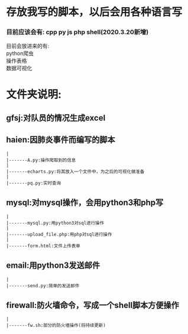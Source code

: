 # 存放我写的脚本，以后会用各种语言写  
###  目前应该会有: cpp py js php  shell(2020.3.20新增)   
目前会放进来的有:  
	python爬虫  
	操作表格  
	数据可视化  

# 文件夹说明:  
##	gfsj:对队员的情况生成excel  
##	haien:因肺炎事件而编写的脚本
	|
	|-------A.py:操作爬取到的信息  
	|  
	|-------echarts.py:将其放入一个文件中，为之后的可视化做准备
	|  
	|-------pq.py:实时查询  

##	mysql:对mysql操作，会用python3和php写  
	|  
	|-------mysql.py:用python3对sql进行操作  
	|  
	|-------upload_file.php:用php对sql进行操作  
	|  
	|-------form.html:文件上传表单  
## 	email:用python3发送邮件  
	|  
	|-------send.py:简单的发送邮件  
  
##	firewall:防火墙命令，写成一个shell脚本方便操作 	
	|
	|-------fw.sh:部分的防火墙操作(将持续更新)
